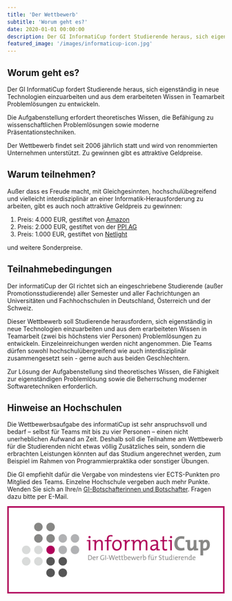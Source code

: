 ```yaml
---
title: 'Der Wettbewerb'
subtitle: 'Worum geht es?'
date: 2020-01-01 00:00:00
description: Der GI InformatiCup fordert Studierende heraus, sich eigenständig in neue Technologien einzuarbeiten und aus dem erarbeiteten Wissen in Teamarbeit Problemlösungen zu entwickeln.<p>Die Aufgabenstellung erfordert theoretisches Wissen, die Befähigung zu wissenschaftlichen Problemlösungen sowie moderne Präsentationstechniken.</p><p>Der Wettbewerb findet seit 2006 jährlich statt und wird von renommierten Unternehmen unterstützt. Zu gewinnen gibt es attraktive Geldpreise.</p>
featured_image: '/images/informaticup-icon.jpg'
---
```


## Worum geht es? ##

Der GI InformatiCup fordert Studierende heraus, sich eigenständig in neue Technologien einzuarbeiten und aus dem erarbeiteten Wissen in Teamarbeit Problemlösungen zu entwickeln.

Die Aufgabenstellung erfordert theoretisches Wissen, die Befähigung zu wissenschaftlichen Problemlösungen sowie moderne Präsentationstechniken.

Der Wettbewerb findet seit 2006 jährlich statt und wird von renommierten Unternehmen unterstützt. Zu gewinnen gibt es attraktive Geldpreise.

## Warum teilnehmen? ##

Außer dass es Freude macht, mit Gleichgesinnten, hochschulübegreifend und vielleicht interdisziplinär an einer Informatik-Herausforderung zu arbeiten, gibt es auch noch attraktive Geldpreis zu gewinnen:

1. Preis: 4.000 EUR, gestiftet von [Amazon](https://amazon.jobs/de)
2. Preis: 2.000 EUR, gestiftet von der [PPI AG](https://www.ppi.de/)
3. Preis: 1.000 EUR, gestiftet von [Netlight](https://www.netlight.com/)

und weitere Sonderpreise.

## Teilnahmebedingungen ##

Der informatiCup der GI richtet sich an eingeschriebene Studierende (außer Promotionsstudierende) aller Semester und aller Fachrichtungen an Universitäten und Fachhochschulen in Deutschland, Österreich und der Schweiz.

Dieser Wettbewerb soll Studierende herausfordern, sich eigenständig in neue Technologien einzuarbeiten und aus dem erarbeiteten Wissen in Teamarbeit (zwei bis höchstens vier Personen) Problemlösungen zu entwickeln. Einzeleinreichungen werden nicht angenommen. Die Teams dürfen sowohl hochschulübergreifend wie auch interdisziplinär zusammengesetzt sein - gerne auch aus beiden Geschlechtern.

Zur Lösung der Aufgabenstellung sind theoretisches Wissen, die Fähigkeit zur eigenständigen Problemlösung sowie die Beherrschung moderner Softwaretechniken erforderlich.

## Hinweise an Hochschulen ##

Die Wettbewerbsaufgabe des informatiCup ist sehr anspruchsvoll und bedarf – selbst für Teams mit bis zu vier Personen – einen nicht unerheblichen Aufwand an Zeit. Deshalb soll die Teilnahme am Wettbewerb für die Studierenden nicht etwas völlig Zusätzliches sein, sondern die erbrachten Leistungen könnten auf das Studium angerechnet werden, zum Beispiel im Rahmen von Programmierpraktika oder sonstiger Übungen.

Die GI empfiehlt dafür die Vergabe von mindestens vier ECTS-Punkten pro Mitglied des Teams. Einzelne Hochschule vergeben auch mehr Punkte. Wenden Sie sich an Ihre/n [GI-Botschafterinnen und Botschafter](https://gi.de/netzwerk/hochschulen/botschafterinnen). Fragen dazu bitte per E-Mail.

<div class="gallery" data-columns="1">
	<img src="/images/competition/informaticup.jpg">
</div>
